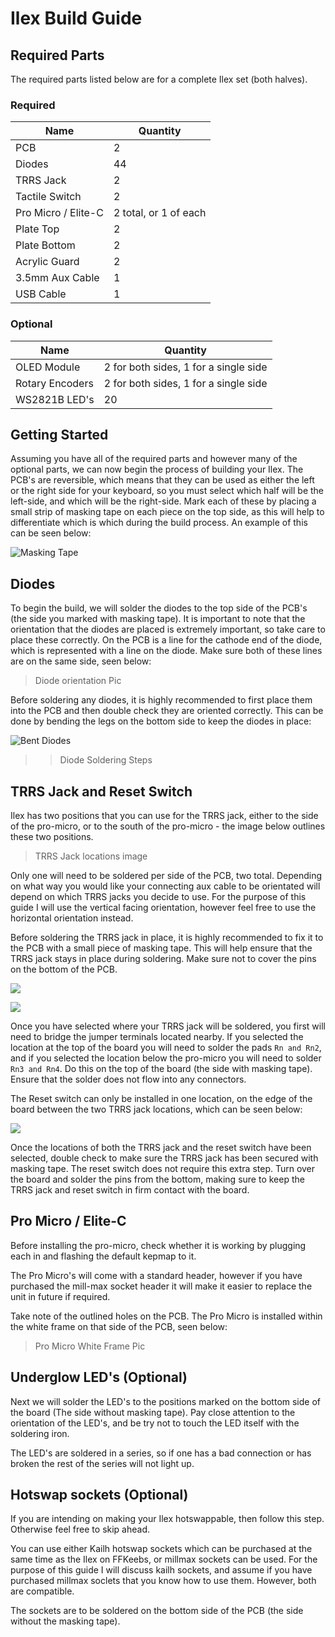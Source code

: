 # Ilex Build Guide


## Required Parts

The required parts listed below are for a complete Ilex set (both halves). 

### Required

| Name            | Quantity     |
|-----------------|--------------|
| PCB             | 2            |
| Diodes          | 44           |
| TRRS Jack       | 2            |
| Tactile Switch  | 2            |
| Pro Micro  / Elite-C     | 2 total, or 1 of each          |
| Plate Top       | 2            |
| Plate Bottom    | 2            |
| Acrylic Guard   | 2            |
| 3.5mm Aux Cable | 1            |
| USB Cable       | 1            |

### Optional

| Name            | Quantity     |
|-----------------|--------------|
| OLED Module     | 2 for both sides, 1 for a single side           |
| Rotary Encoders | 2 for both sides, 1 for a single side           |
| WS2821B LED's   | 20           | 

## Getting Started

Assuming you have all of the required parts and however many of the optional parts, we can now begin the process of building your Ilex. The PCB's are reversible, which means that they can be used as either the left or the right side for your keyboard, so you must select which half will be the left-side, and which will be the right-side. Mark each of these by placing a small strip of masking tape on each piece on the top side, as this will help to differentiate which is which during the build process. An example of this can be seen below:

![Masking Tape](images/ilex_1.jpg)

## Diodes

To begin the build, we will solder the diodes to the top side of the PCB's (the side you marked with masking tape). It is important to note that the orientation that the diodes are placed is extremely important, so take care to place these correctly. On the PCB is a line for the cathode end of the diode, which is represented with a line on the diode. Make sure both of these lines are on the same side, seen below:

> Diode orientation Pic

Before soldering any diodes, it is highly recommended to first place them into the PCB and then double check they are oriented correctly. This can be done by bending the legs on the bottom side to keep the diodes in place:

![Bent Diodes](images/ilex_3.jpg)

>> Diode Soldering Steps

## TRRS Jack and Reset Switch

Ilex has two positions that you can use for the TRRS jack, either to the side of the pro-micro, or to the south of the pro-micro - the image below outlines these two positions. 

> TRRS Jack locations image

Only one will need to be soldered per side of the PCB, two total. Depending on what way you would like your connecting aux cable to be orientated will depend on which TRRS jacks you decide to use. For the purpose of this guide I will use the vertical facing orientation, however feel free to use the horizontal orientation instead.

Before soldering the TRRS jack in place, it is highly recommended to fix it to the PCB with a small piece of masking tape. This will help ensure that the TRRS jack stays in place during soldering. Make sure not to cover the pins on the bottom of the PCB.

![](images/ilex_trrs_1.jpg)

![](images/ilex_trrs_2.jpg)

Once you have selected where your TRRS jack will be soldered, you first will need to bridge the jumper terminals located nearby. If you selected the location at the top of the board you will need to solder the pads `Rn and Rn2`, and if you selected the location below the pro-micro you will need to solder `Rn3 and Rn4`. Do this on the top of the board (the side with masking tape). Ensure that the solder does not flow into any connectors. 

The Reset switch can only be installed in one location, on the edge of the board between the two TRRS jack locations, which can be seen below:

![](images/ilex_reset.jpg)

Once the locations of both the TRRS jack and the reset switch have been selected, double check to make sure the TRRS jack has been secured with masking tape. The reset switch does not require this extra step. Turn over the board and solder the pins from the bottom, making sure to keep the TRRS jack and reset switch in firm contact with the board.

## Pro Micro / Elite-C

Before installing the pro-micro, check whether it is working by plugging each in and flashing the default kepmap to it. 

The Pro Micro's will come with a standard header, however if you have purchased the mill-max socket header it will make it easier to replace the unit in future if required. 

Take note of the outlined holes on the PCB. The Pro Micro is installed within the white frame on that side of the PCB, seen below:

> Pro Micro White Frame Pic





## Underglow LED's (Optional)

Next we will solder the LED's to the positions marked on the bottom side of the board (The side without masking tape). Pay close attention to the orientation of the LED's, and be try not to touch the LED itself with the soldering iron. 

The LED's are soldered in a series, so if one has a bad connection or has broken the rest of the series will not light up. 


## Hotswap sockets (Optional)

If you are intending on making your Ilex hotswappable, then follow this step. Otherwise feel free to skip ahead.

You can use either Kailh hotswap sockets which can be purchased at the same time as the Ilex on FFKeebs, or millmax sockets can be used. For the purpose of this guide I will discuss kailh sockets, and assume if you have purchased millmax soclets that you know how to use them. However, both are compatible.

The sockets are to be soldered on the bottom side of the PCB (the side without the masking tape). 



